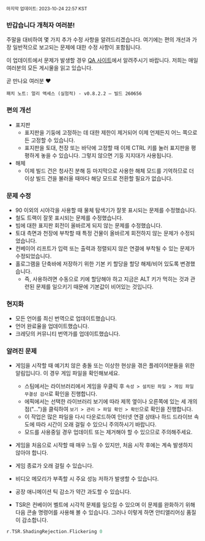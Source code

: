 <sup>마지막 업데이트: 2023-10-24 22:57 KST

### 반갑습니다 개척자 여러분!
주말을 대비하여 몇 가지 추가 수정 사항을 알려드리겠습니다. 여기에는 편의 개선과 가장 일반적으로 보고되는 문제에 대한 수정 사항이 포함됩니다.

이 업데이트에서 문제가 발생할 경우 [QA 사이트](https://questions.satisfactorygame.com/)에서 알려주시기 바랍니다. 저희는 매일 여러분의 모든 게시물을 읽고 있습니다.

곧 만나요 여러분 ❤️

```
패치 노트: 얼리 액세스 (실험적) - v0.8.2.2 – 빌드 260656
```

### 편의 개선
- 표지판
  - 표지판을 기둥에 고정하는 데 대한 제한이 제거되어 이제 언제든지 어느 쪽으로든 고정할 수 있습니다.
  - 표지판을 토대, 천장 또는 바닥에 고정할 때 이제 CTRL 키를 눌러 표지판을 평평하게 놓을 수 있습니다. 그렇지 않으면 기둥 지지대가 사용됩니다.
- 해체
  - 이제 빌드 건은 청사진 분해 등 마지막으로 사용한 해체 모드를 기억하므로 더 이상 빌드 건을 불러올 때마다 해당 모드로 전환할 필요가 없습니다.

### 문제 수정
- 90 이외의 시야각을 사용할 때 물체 탐색기가 잘못 표시되는 문제를 수정했습니다.
- 철도 트랙이 잘못 표시되는 문제를 수정했습니다.
- 빔에 대한 표지판 회전이 올바르게 되지 않는 문제를 수정했습니다.
- 토대 측면과 천장에 부착할 때 특정 건물이 올바르게 회전하지 않는 문제가 수정되었습니다.
- 컨베이어 리프트가 입력 또는 출력과 정렬되지 않은 연결에 부착될 수 있는 문제가 수정되었습니다.
- 홀로그램을 단축바에 저장하기 위한 기본 키 할당을 할당 해제/비어 있도록 변경했습니다.
  - 즉, 사용하려면 수동으로 키에 할당해야 하고 지금은 ALT 키가 먹히는 것과 관련된 문제를 일으키기 때문에 기본값이 비어있는 것입니다.

### 현지화
- 모든 언어를 최신 번역으로 업데이트했습니다.
- 언어 완료율을 업데이트했습니다.
- 크레딧의 커뮤니티 번역가를 업데이트했습니다.

### 알려진 문제
- 게임을 시작할 때 예기치 않은 충돌 또는 이상한 현상을 겪은 플레이어분들을 위한 알림입니다. 이 경우 게임 파일을 확인해보세요.
  - 스팀에서는 라이브러리에서 게임을 우클릭 후 `속성 > 설치된 파일 > 게임 파일 무결성 검사`로 확인을 진행합니다.
  - 에픽에서는 선택한 라이브러리 보기에 따라 제목 옆이나 오른쪽에 있는 세 개의 점("...")을 클릭하여 `보기 > 관리 > 파일 확인 > 확인`으로 확인을 진행합니다.
  - 이 작업은 많은 파일을 다시 다운로드하여 인터넷 연결 상태나 하드 드라이브 속도에 따라 시간이 오래 걸릴 수 있으니 주의하시기 바랍니다.
  - 모드를 사용중일 경우 업데이트 또는 제거해야 할 수 있으므로 주의해주세요.

- 게임을 처음으로 시작할 때 매우 느릴 수 있지만, 처음 시작 후에는 계속 발생하지 않아야 합니다.
- 게임 종료가 오래 걸릴 수 있습니다.
- 비디오 메모리가 부족할 시 주요 성능 저하가 발생할 수 있습니다.
- 공장 애니메이션 틱 감소가 약간 과도할 수 있습니다.
- TSR은 컨베이어 벨트에 시각적 문제를 일으킬 수 있으며 이 문제를 완화하기 위해 다음 콘솔 명령어를 사용해 볼 수 있습니다. 그러나 이렇게 하면 안티앨리어싱 품질이 감소합니다.
```cpp
r.TSR.ShadingRejection.Flickering 0
```